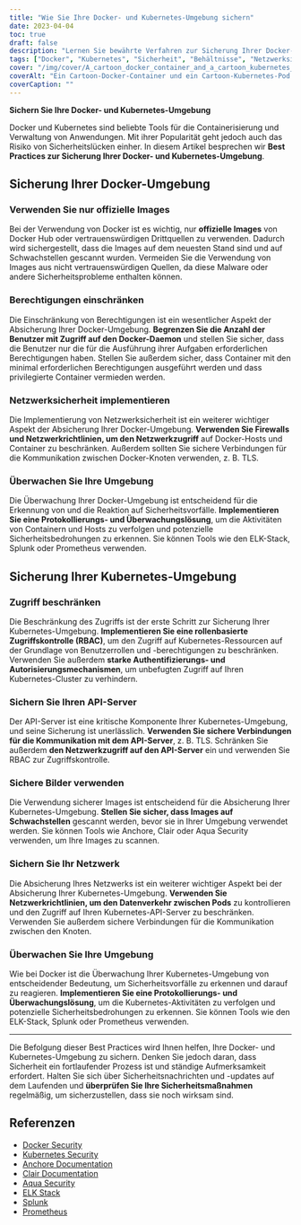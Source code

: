 ```yaml
---
title: "Wie Sie Ihre Docker- und Kubernetes-Umgebung sichern"
date: 2023-04-04
toc: true
draft: false
description: "Lernen Sie bewährte Verfahren zur Sicherung Ihrer Docker- und Kubernetes-Umgebung kennen, einschließlich der Verwendung offizieller Images, der Einschränkung von Berechtigungen und der Implementierung von Netzwerksicherheit."
tags: ["Docker", "Kubernetes", "Sicherheit", "Behältnisse", "Netzwerksicherheit", "RBAC", "API Server", "Schwachstellen", "Überwachung", "Protokollierung", "Firewalls", "TLS", "Anchore", "Clair", "Aqua Sicherheit", "ELK-Stapel", "Splunk", "Prometheus", "Cybersecurity", "Bewährte Praktiken"]
cover: "/img/cover/A_cartoon_docker_container_and_a_cartoon_kubernetes_pod.png"
coverAlt: "Ein Cartoon-Docker-Container und ein Cartoon-Kubernetes-Pod halten sich an den Händen und stehen auf einem verschlossenen Safe. Der Hintergrund ist eine Wand aus Computercode."
coverCaption: ""
---
```


**Sichern Sie Ihre Docker- und Kubernetes-Umgebung**

Docker und Kubernetes sind beliebte Tools für die Containerisierung und Verwaltung von Anwendungen. Mit ihrer Popularität geht jedoch auch das Risiko von Sicherheitslücken einher. In diesem Artikel besprechen wir **Best Practices zur Sicherung Ihrer Docker- und Kubernetes-Umgebung**.

## Sicherung Ihrer Docker-Umgebung

### Verwenden Sie nur offizielle Images

Bei der Verwendung von Docker ist es wichtig, nur **offizielle Images** von Docker Hub oder vertrauenswürdigen Drittquellen zu verwenden. Dadurch wird sichergestellt, dass die Images auf dem neuesten Stand sind und auf Schwachstellen gescannt wurden. Vermeiden Sie die Verwendung von Images aus nicht vertrauenswürdigen Quellen, da diese Malware oder andere Sicherheitsprobleme enthalten können.

### Berechtigungen einschränken

Die Einschränkung von Berechtigungen ist ein wesentlicher Aspekt der Absicherung Ihrer Docker-Umgebung. **Begrenzen Sie die Anzahl der Benutzer mit Zugriff auf den Docker-Daemon** und stellen Sie sicher, dass die Benutzer nur die für die Ausführung ihrer Aufgaben erforderlichen Berechtigungen haben. Stellen Sie außerdem sicher, dass Container mit den minimal erforderlichen Berechtigungen ausgeführt werden und dass privilegierte Container vermieden werden.

### Netzwerksicherheit implementieren

Die Implementierung von Netzwerksicherheit ist ein weiterer wichtiger Aspekt der Absicherung Ihrer Docker-Umgebung. **Verwenden Sie Firewalls und Netzwerkrichtlinien, um den Netzwerkzugriff** auf Docker-Hosts und Container zu beschränken. Außerdem sollten Sie sichere Verbindungen für die Kommunikation zwischen Docker-Knoten verwenden, z. B. TLS.

### Überwachen Sie Ihre Umgebung

Die Überwachung Ihrer Docker-Umgebung ist entscheidend für die Erkennung von und die Reaktion auf Sicherheitsvorfälle. **Implementieren Sie eine Protokollierungs- und Überwachungslösung**, um die Aktivitäten von Containern und Hosts zu verfolgen und potenzielle Sicherheitsbedrohungen zu erkennen. Sie können Tools wie den ELK-Stack, Splunk oder Prometheus verwenden.

## Sicherung Ihrer Kubernetes-Umgebung

### Zugriff beschränken

Die Beschränkung des Zugriffs ist der erste Schritt zur Sicherung Ihrer Kubernetes-Umgebung. **Implementieren Sie eine rollenbasierte Zugriffskontrolle (RBAC)**, um den Zugriff auf Kubernetes-Ressourcen auf der Grundlage von Benutzerrollen und -berechtigungen zu beschränken. Verwenden Sie außerdem **starke Authentifizierungs- und Autorisierungsmechanismen**, um unbefugten Zugriff auf Ihren Kubernetes-Cluster zu verhindern.

### Sichern Sie Ihren API-Server

Der API-Server ist eine kritische Komponente Ihrer Kubernetes-Umgebung, und seine Sicherung ist unerlässlich. **Verwenden Sie sichere Verbindungen für die Kommunikation mit dem API-Server**, z. B. TLS. Schränken Sie außerdem **den Netzwerkzugriff auf den API-Server** ein und verwenden Sie RBAC zur Zugriffskontrolle.

### Sichere Bilder verwenden

Die Verwendung sicherer Images ist entscheidend für die Absicherung Ihrer Kubernetes-Umgebung. **Stellen Sie sicher, dass Images auf Schwachstellen** gescannt werden, bevor sie in Ihrer Umgebung verwendet werden. Sie können Tools wie Anchore, Clair oder Aqua Security verwenden, um Ihre Images zu scannen.

### Sichern Sie Ihr Netzwerk

Die Absicherung Ihres Netzwerks ist ein weiterer wichtiger Aspekt bei der Absicherung Ihrer Kubernetes-Umgebung. **Verwenden Sie Netzwerkrichtlinien, um den Datenverkehr zwischen Pods** zu kontrollieren und den Zugriff auf Ihren Kubernetes-API-Server zu beschränken. Verwenden Sie außerdem sichere Verbindungen für die Kommunikation zwischen den Knoten.

### Überwachen Sie Ihre Umgebung

Wie bei Docker ist die Überwachung Ihrer Kubernetes-Umgebung von entscheidender Bedeutung, um Sicherheitsvorfälle zu erkennen und darauf zu reagieren. **Implementieren Sie eine Protokollierungs- und Überwachungslösung**, um die Kubernetes-Aktivitäten zu verfolgen und potenzielle Sicherheitsbedrohungen zu erkennen. Sie können Tools wie den ELK-Stack, Splunk oder Prometheus verwenden.

______

Die Befolgung dieser Best Practices wird Ihnen helfen, Ihre Docker- und Kubernetes-Umgebung zu sichern. Denken Sie jedoch daran, dass Sicherheit ein fortlaufender Prozess ist und ständige Aufmerksamkeit erfordert. Halten Sie sich über Sicherheitsnachrichten und -updates auf dem Laufenden und **überprüfen Sie Ihre Sicherheitsmaßnahmen** regelmäßig, um sicherzustellen, dass sie noch wirksam sind.

## Referenzen

- [Docker Security](https://docs.docker.com/engine/security/security/)
- [Kubernetes Security](https://kubernetes.io/docs/concepts/security/)
- [Anchore Documentation](https://docs.anchore.com/)
- [Clair Documentation](https://github.com/quay/clair/blob/master/Documentation/)
- [Aqua Security](https://www.aquasec.com/)
- [ELK Stack](https://www.elastic.co/what-is/elk-stack)
- [Splunk](https://www.splunk.com/)
- [Prometheus](https://prometheus.io/)
